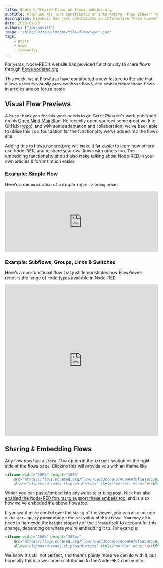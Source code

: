 ```yaml
---
title: Share & Preview Flows on flows.nodered.org
subtitle: FlowFuse has just contributed an interactive "Flow Viewer" to flows.nodered.org, allowing users to preview flows, and embed them in articles & forum posts.
description: FlowFuse has just contributed an interactive "Flow Viewer" to flows.nodered.org, allowing users to preview flows, and embed them in articles & forum posts.
date: 2023-09-20
authors: ["joe-pavitt"]
image: "/blog/2023/09/images/tile-flowviewer.jpg"
tags:
    - posts
    - news
    - community
---
```


For years, Node-RED's website has provided functionality to share flows through [flows.nodered.org](https://flows.nodered.org)

This week, we at FlowFuse have contributed a new feature to the site that allows users to visually preview those flows, and embed/share those flows in articles and on forum posts.

<!--more-->

## Visual Flow Previews

A huge thank you for this work needs to go Gerrit Riessen's work published on his [Open Mind Map Blog](https://blog.openmindmap.org/). He recently open-sourced some great work to GitHub ([repo](https://github.com/gorenje/node-red-flowviewer-js)), and with some adaptation and collaboration, we've been able to utilise this as a foundation for the functionality we've added into the flows site.

Adding this to [flows.nodered.org](https://flows.nodered.org) will make it far easier to learn how others use Node-RED, and to share your own flows with others too. The embedding functionality should also make talking about Node-RED in your own articles & forums much easier.

### Example: Simple Flow

Here's a demonstration of a simple `Inject` > `Debug` node:

<iframe width="100%" height="200px" src="https://flows.nodered.org/flow/500ee13719e54e42493c8ec96fa733b6/share?height=100" allow="clipboard-read; clipboard-write" style="border: none;"></iframe>

### Example: Subflows, Groups, Links & Switches

Here's a non-functional flow that just demonstrates how FlowViewer renders the range of node types available in Node-RED:

<iframe width="100%" height="500px" src="https://flows.nodered.org/flow/82a8602b615740491d30c083e5292e5f/share" allow="clipboard-read; clipboard-write" style="border: none;"></iframe>

## Sharing & Embedding Flows

Any flow now has a `Share Flow` option in the `Actions` section on the right side of the flows page. Clicking this will provide you with an iframe like:

```html
<iframe width="100%" height="100%"
    src="https://flows.nodered.org/flow/7c2dd3ccde70746a40ef8f5aa58c591c/share"
    allow="clipboard-read; clipboard-write" style="border: none;"></iframe>
```

Which you can paste/embed into any website or blog post. Nick has also [enabled the Node-RED forums to support these embeds too](https://discourse.nodered.org/t/previewing-flows-on-the-flow-library/), and is also how we've embeded the above flows too.

If you want more control over the sizing of the viewer, you can also include a `?height=` query parameter on the `src` value of the `iframe`. You may also need to hardcode the `height` property of the `iframe` itself to account for this change, depending on where you're embedding it to. For example:

```html
<iframe width="100%" height="250px"
    src="https://flows.nodered.org/flow/7c2dd3ccde70746a40ef8f5aa58c591c/share?height=100"
    allow="clipboard-read; clipboard-write" style="border: none;"></iframe>
```

We know it's still not perfect, and there's plenty more we can do with it, but hopefully this is a welcome contribution to the Node-RED community.